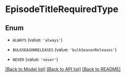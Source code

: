 # EpisodeTitleRequiredType


## Enum

* `ALWAYS` (value: `'always'`)

* `BULKSEASONRELEASES` (value: `'bulkSeasonReleases'`)

* `NEVER` (value: `'never'`)

[[Back to Model list]](../README.md#documentation-for-models) [[Back to API list]](../README.md#documentation-for-api-endpoints) [[Back to README]](../README.md)


